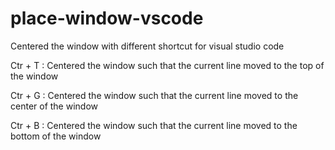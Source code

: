 # place-window-vscode
Centered the window with different shortcut for visual studio code

Ctr + T : Centered the window such that the current line moved to the top of the window

Ctr + G : Centered the window such that the current line moved to the center of the window

Ctr + B : Centered the window such that the current line moved to the bottom of the window
